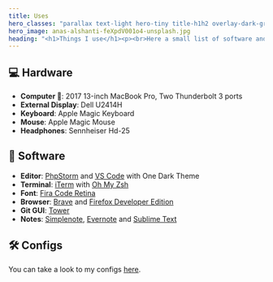 ```yaml
---
title: Uses
hero_classes: "parallax text-light hero-tiny title-h1h2 overlay-dark-gradient"
hero_image: anas-alshanti-feXpdV001o4-unsplash.jpg
heading: "<h1>Things I use</h1><p><br>Here a small list of software and hardware that I use.</p>"
---
```


## 💻 Hardware

- **Computer **: 2017 13-inch MacBook Pro, Two Thunderbolt 3 ports
- **External Display**: Dell U2414H
- **Keyboard**: Apple Magic Keyboard
- **Mouse**: Apple Magic Mouse
- **Headphones**: Sennheiser Hd-25

## 📀 Software

- **Editor**: [PhpStorm](https://www.jetbrains.com/es-es/phpstorm/) and [VS Code](https://code.visualstudio.com) with One Dark Theme
- **Terminal**: [iTerm](http://iterm2.com/) with [Oh My Zsh](https://github.com/ohmyzsh/ohmyzsh)
- **Font**: [Fira Code Retina](https://www.google.com/search?client=safari&rls=en&q=Fira+Code+Retina&ie=UTF-8&oe=UTF-8)
- **Browser**: [Brave](https://brave.com/bui464) and [Firefox Developer Edition](https://www.mozilla.org/es-ES/firefox/developer/)
- **Git GUI**: [Tower](https://www.git-tower.com/mac)
- **Notes**: [Simplenote](https://simplenote.com), [Evernote](https://evernote.com) and [Sublime Text](https://www.sublimetext.com)

## 🛠 Configs

You can take a look to my configs [here](https://github.com/rubenRP/dotfiles).
